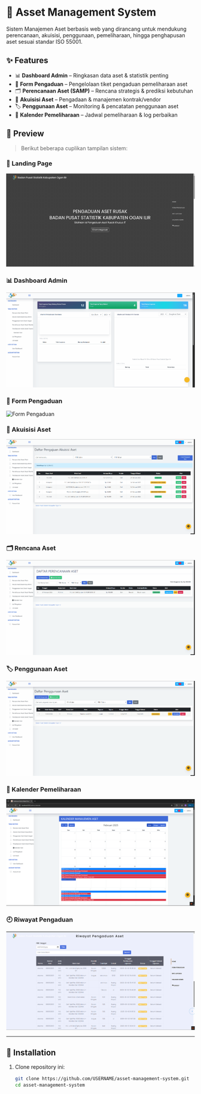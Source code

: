 # 🏢 Asset Management System

Sistem Manajemen Aset berbasis web yang dirancang untuk mendukung perencanaan, akuisisi, penggunaan, pemeliharaan, hingga penghapusan aset sesuai standar ISO 55001.

## ✨ Features
- 📊 **Dashboard Admin** – Ringkasan data aset & statistik penting  
- 📝 **Form Pengaduan** – Pengelolaan tiket pengaduan pemeliharaan aset  
- 🗂 **Perencanaan Aset (SAMP)** – Rencana strategis & prediksi kebutuhan  
- 🛒 **Akuisisi Aset** – Pengadaan & manajemen kontrak/vendor  
- 🏷 **Penggunaan Aset** – Monitoring & pencatatan penggunaan aset  
- 📅 **Kalender Pemeliharaan** – Jadwal pemeliharaan & log perbaikan  

## 📸 Preview
> Berikut beberapa cuplikan tampilan sistem:

### 🔑 Landing Page
![Landing Page](docs/LandingPage.gif)

### 📊 Dashboard Admin
![Admin Dashboard](docs/Admin%20Dashboard.gif)

### 📝 Form Pengaduan
![Form Pengaduan](docs/FormPengaduan.gif)

### 🛒 Akuisisi Aset
![Akuisisi Aset](docs/Akuisisi.gif)

### 🗂 Rencana Aset
![Rencana Aset](docs/Rencana.gif)

### 🏷 Penggunaan Aset
![Penggunaan Aset](docs/Penggunaan.gif)

### 📅 Kalender Pemeliharaan
![Kalender Manajemen Aset](docs/Kalender.png)

### 🕘 Riwayat Pengaduan
![Riwayat Pengaduan](docs/Riwayat.png)

---

## 🚀 Installation
1. Clone repository ini:
   ```bash
   git clone https://github.com/USERNAME/asset-management-system.git
   cd asset-management-system
